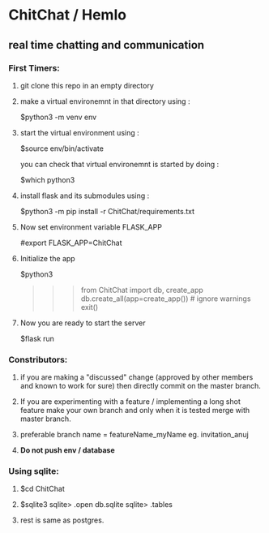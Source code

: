 # ChitChat / Hemlo
## real time chatting and communication

### First Timers:

1) git clone this repo in an empty directory
2) make a virtual environemnt in that directory using : 
	
	$python3 -m venv env

3) start the virtual environment using :

	$source env/bin/activate

	you can check that virtual environemnt is started by doing :

	$which python3

4) install flask and its submodules using :

	$python3 -m pip install -r ChitChat/requirements.txt

5) Now set environment variable FLASK_APP 

	#export FLASK_APP=ChitChat

6) Initialize the app

	$python3 
	>>> from ChitChat import db, create_app
	>>> db.create_all(app=create_app()) # ignore warnings
	>>> exit()

7) Now you are ready to start the server

	$flask run

### Constributors:

1) if you are making a "discussed" change (approved by other members and known to work for sure) then directly commit on the master branch.

2) If you are experimenting with a feature / implementing a long shot feature make your own branch and only when it is tested merge with master branch.

3) preferable branch name = featureName_myName eg. invitation_anuj

4) **Do not push env / database**

### Using sqlite:

1) $cd ChitChat

2) $sqlite3
		sqlite> .open db.sqlite
		sqlite> .tables 

3) rest is same as postgres.
